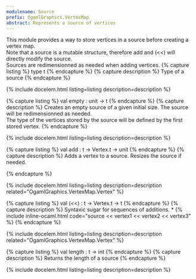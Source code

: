```yaml
---
modulename: Source 
prefix: OgamlGraphics.VertexMap
abstract: Represents a source of vertices 
---
```



This module provides a way to store vertices in a source
 before creating a vertex map.<br/>
 Note that a source is a mutable structure, therefore
 add and (<<) will directly modify the source.<br/>
 Sources are redimensionned as needed when adding vertices. 
{% capture listing %}
type t
{% endcapture %}
{% capture description %}
Type of a source 
{% endcapture %}

{% include docelem.html listing=listing description=description  %}

{% capture listing %}
val empty : unit -> t
{% endcapture %}
{% capture description %}
Creates an empty source of a given initial size. The source will
 be redimensionned as needed.<br/>
 The type of the vertices stored by the source will be defined
 by the first stored vertex. 
{% endcapture %}

{% include docelem.html listing=listing description=description  %}

{% capture listing %}
val add : t -> Vertex.t -> unit
{% endcapture %}
{% capture description %}
Adds a vertex to a source. Resizes the source if needed.
 
{% endcapture %}

{% include docelem.html listing=listing description=description  related="OgamlGraphics.VertexMap.Vertex" %}

{% capture listing %}
val (<<) : t -> Vertex.t -> t
{% endcapture %}
{% capture description %}
Syntaxic sugar for sequences of additions.       *
 {% include inline-ocaml.html code="source << vertex1 << vertex2 << vertex3" %} 
{% endcapture %}

{% include docelem.html listing=listing description=description  related="OgamlGraphics.VertexMap.Vertex" %}

{% capture listing %}
val length : t -> int
{% endcapture %}
{% capture description %}
Returns the length of a source 
{% endcapture %}

{% include docelem.html listing=listing description=description  %}

